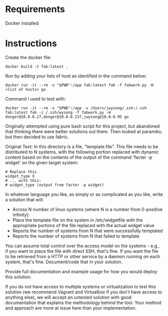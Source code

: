 Requirements
============

Docker installed


Instructions
============

Create the docker file:

    docker build -t fab:latest .

Run by adding your lists of host as identified in the command below:

    docker run -it --rm -v "$PWD":/app fab:latest fab -f fabwork.py -H <list of hosts> go




Command I used to test with:

    docker run -it --rm -v "$PWD":/app -v /Users/jwysong/.ssh:/.ssh fab:latest fab -i /.ssh/wysong -f fabwork.py -H donger@10.0.0.27,donger@10.0.0.237,jwysong@10.0.0.95 go




Originally attempted using pure bash script for this project, but abandoned that thinking there were better
 solutions out there.  Then looked at paramiko, but then decided to use fabric.

<p/>

Original Text:
In this directory is a file, "template.file". This file needs to be distributed to N systems, with the following portion replaced with dynamic content based on the contents of the output of the command 'facter -p widget' on the given target system:

    # Replace this
    widget_type X
    # ... with this:
    # widget_type (output from facter -p widget)

In whatever language you like, as simply or as complicated as you like, write a solution that will:

* Across N number of linux systems (where N is a number from 0-positive infinity):
 * Place the template file on the system in /etc/widgetfile with the appropriate portions of the file replaced with the actual widget value
* Reports the number of systems from N that were successfully templated
* Reports the number of systems from N that failed to template

You can assume total control over the access model on the systems - e.g., if you want to place the file with direct SSH, that's fine. If you want the file to be retrieved from a HTTP or other service by a daemon running on each system, that's fine. Document/code that in your solution.

Provide full documentation and example usage for how you would deploy this solution.

If you do not have access to multiple systems or virtualization to test this solution (we recommend Vagrant and Virtualbox if you don't have access to anything else), we will accept an untested solution with good documentation that explains the methodology behind the tool. Your method and approach are more at issue here than your implementation.
